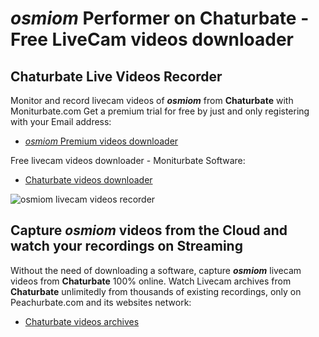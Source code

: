 # _osmiom_ Performer on Chaturbate - Free LiveCam videos downloader

## Chaturbate Live Videos Recorder

Monitor and record livecam videos of **_osmiom_** from **Chaturbate** with Moniturbate.com
Get a premium trial for free by just and only registering with your Email address:
* [_osmiom_ Premium videos downloader](https://moniturbate.com/request-demo-licence-key.html)

Free livecam videos downloader - Moniturbate Software:
* [Chaturbate videos downloader](https://moniturbate.com/moniturbate-download-software.html)

![_osmiom_ livecam videos recorder](https://peachurnet.com/templates/moniturbate-software.png)


## Capture _osmiom_ videos from the Cloud and watch your recordings on Streaming

Without the need of downloading a software, capture **_osmiom_** livecam videos from **Chaturbate** 100% online.
Watch Livecam archives from **Chaturbate** unlimitedly from thousands of existing recordings, only on Peachurbate.com and its websites network:
* [Chaturbate videos archives](https://peachurnet.com/)